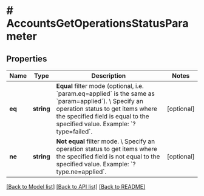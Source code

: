 # # AccountsGetOperationsStatusParameter

## Properties

Name | Type | Description | Notes
------------ | ------------- | ------------- | -------------
**eq** | **string** | **Equal** filter mode (optional, i.e. &#x60;param.eq&#x3D;applied&#x60; is the same as &#x60;param&#x3D;applied&#x60;). \\ Specify an operation status to get items where the specified field is equal to the specified value.  Example: &#x60;?type&#x3D;failed&#x60;. | [optional]
**ne** | **string** | **Not equal** filter mode. \\ Specify an operation status to get items where the specified field is not equal to the specified value.  Example: &#x60;?type.ne&#x3D;applied&#x60;. | [optional]

[[Back to Model list]](../../README.md#models) [[Back to API list]](../../README.md#endpoints) [[Back to README]](../../README.md)
